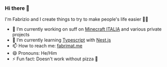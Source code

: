 ### Hi there 👋

I'm Fabrizio and I create things to try to make people's life easier 🏳️‍🌈

- 🔭 I’m currently working on suff on [Minecraft ITALIA](https://www.minecraft-italia.it/) and various private projects
- 🌱 I’m currently learning [Typescript](https://www.typescriptlang.org/) with [Nest.js](https://nestjs.com/)
- 📫 How to reach me: [fabrimat.me](https://www.fabrimat.me)
- 😄 Pronouns: He/Him
- ⚡ Fun fact: Doesn't work without pizza 🍕
